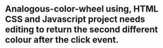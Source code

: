 # Analogous-color-wheel using, HTML CSS and Javascript project needs editing to return the second different colour after the click event.
